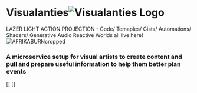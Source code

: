 # Visualanties![Visualanties Logo](https://user-images.githubusercontent.com/1236067/205092392-d81a75fd-4482-4d4e-854c-d7b73756e1d2.png)

LAZER LIGHT ACTION PROJECTION - Code/ Temaples/ Gists/ Automations/ Shaders/ Generative Audio Reactive Worlds all live here!
![AFRIKABURNcropped](https://user-images.githubusercontent.com/1236067/205002357-3910cf35-f13c-48f5-ad45-14173a075a74.jpeg)


### A microservice setup for visual artists to create content and pull and prepare useful information to help them better plan events

[]
[]

